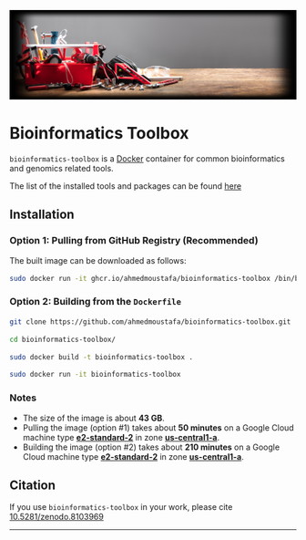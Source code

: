 ![Bioinformatics Toolbox](toolbox.png)

# Bioinformatics Toolbox

`bioinformatics-toolbox` is a [Docker](https://www.docker.com/) container for common bioinformatics and genomics related tools.

The list of the installed tools and packages can be found [here](Tools.md)

## Installation

### Option 1: Pulling from GitHub Registry (Recommended)

The built image can be downloaded as follows:

```bash
sudo docker run -it ghcr.io/ahmedmoustafa/bioinformatics-toolbox /bin/bash
```

### Option 2: Building from the `Dockerfile`

```bash
git clone https://github.com/ahmedmoustafa/bioinformatics-toolbox.git
```

```bash
cd bioinformatics-toolbox/
```

```bash
sudo docker build -t bioinformatics-toolbox .
```

```bash
sudo docker run -it bioinformatics-toolbox
```

### Notes
- The size of the image is about **43 GB**.
- Pulling the image (option #1) takes about **50 minutes** on a Google Cloud machine type [**e2-standard-2**](https://cloud.google.com/compute/docs/general-purpose-machines#e2_machine_types) in zone [**us-central1-a**](https://cloud.google.com/compute/docs/regions-zones).
- Building the image (option #2) takes about **210 minutes** on a Google Cloud machine type [**e2-standard-2**](https://cloud.google.com/compute/docs/general-purpose-machines#e2_machine_types) in zone [**us-central1-a**](https://cloud.google.com/compute/docs/regions-zones).

## Citation

If you use `bioinformatics-toolbox` in your work, please cite [10.5281/zenodo.8103969](https://doi.org/10.5281/zenodo.8103969)

---
